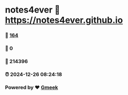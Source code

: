 # notes4ever :link: https://notes4ever.github.io 
### :page_facing_up: [164](https://notes4ever.github.io/tag.html) 
### :speech_balloon: 0 
### :hibiscus: 214396 
### :alarm_clock: 2024-12-26 08:24:18 
### Powered by :heart: [Gmeek](https://github.com/Meekdai/Gmeek)
